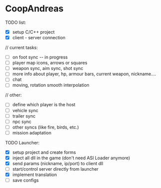 # CoopAndreas
TODO list:
- [X] setup C/C++ project
- [X] client - server connection

// current tasks:
- [ ] on foot sync -- in progress
- [ ] player map icons, arrows or squares
- [ ] weapon sync, aim sync, shot sync
- [ ] more info about player, hp, armour bars, current weapon, nickname....
- [ ] chat
- [ ] moving, rotation smooth interpolation

// other:
- [ ] define which player is the host
- [ ] vehicle sync
- [ ] trailer sync
- [ ] npc sync
- [ ] other syncs (like fire, birds, etc.)
- [ ] mission adaptation

TODO Launcher:
- [X] setup project and create forms
- [X] inject all dll in the game (don't need ASI Loader anymore)
- [X] send params (nickname, ip/port) to client dll
- [ ] start/control server directly from launcher
- [X] implement translation
- [ ] save configs